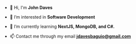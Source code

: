 
- 👋 Hi, I'm **John Daves**

- 🔭 I’m interested in **Software Development**

- 🌱 I’m currently learning **NextJS, MongoDB, and C#.**

- 📫 Contact me through my email **jdavesbaguio@gmail.com**

